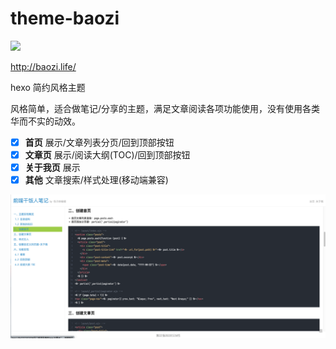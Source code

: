 # theme-baozi

![](https://raw.githubusercontent.com/zzyxka/images/main/favoicn.ico)

http://baozi.life/

hexo 简约风格主题

风格简单，适合做笔记/分享的主题，满足文章阅读各项功能使用，没有使用各类华而不实的动效。

- [x] **首页** 展示/文章列表分页/回到顶部按钮
- [x] **文章页** 展示/阅读大纲(TOC)/回到顶部按钮
- [x] **关于我页** 展示
- [x] **其他** 文章搜索/样式处理(移动端兼容)

![](https://raw.githubusercontent.com/zzyxka/images/main/20220709174118.png)